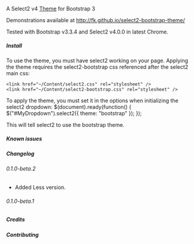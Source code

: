 A Select2 v4 [Theme](https://select2.github.io/examples.html#themes) for Bootstrap 3

Demonstrations available at
http://fk.github.io/select2-bootstrap-theme/

Tested with Bootstrap v3.3.4 and Select2 v4.0.0
in latest Chrome.

##### Install
To use the theme, you must have select2 working on your page. Applying the theme requires the select2-bootstrap css referenced after the select2 main css:

    <link href="~/Content/select2.css" rel="stylesheet" />
    <link href="~/Content/select2-bootstrap.css" rel="stylesheet" />

To apply the theme, you must set it in the options when initializing the select2 dropdown:
    $(document).ready(function() {
        $("#MyDropdown").select2({
            theme: "bootstrap"
        });
    });
    
This will tell select2 to use the bootstrap theme.
##### Known issues

##### Changelog

###### 0.1.0-beta.2

 * Added Less version.

###### 0.1.0-beta.1

##### Credits

##### Contributing
